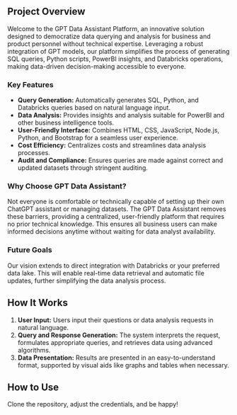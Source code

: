 ## Project Overview

Welcome to the GPT Data Assistant Platform, an innovative solution designed to democratize data querying and analysis for business and product personnel without technical expertise. Leveraging a robust integration of GPT models, our platform simplifies the process of generating SQL queries, Python scripts, PowerBI insights, and Databricks operations, making data-driven decision-making accessible to everyone.

### Key Features

- **Query Generation:** Automatically generates SQL, Python, and Databricks queries based on natural language input.
- **Data Analysis:** Provides insights and analysis suitable for PowerBI and other business intelligence tools.
- **User-Friendly Interface:** Combines HTML, CSS, JavaScript, Node.js, Python, and Bootstrap for a seamless user experience.
- **Cost Efficiency:** Centralizes costs and streamlines data analysis processes.
- **Audit and Compliance:** Ensures queries are made against correct and updated datasets through stringent auditing.

### Why Choose GPT Data Assistant?

Not everyone is comfortable or technically capable of setting up their own ChatGPT assistant or managing datasets. The GPT Data Assistant removes these barriers, providing a centralized, user-friendly platform that requires no prior technical knowledge. This ensures all business users can make informed decisions anytime without waiting for data analyst availability.

### Future Goals

Our vision extends to direct integration with Databricks or your preferred data lake. This will enable real-time data retrieval and automatic file updates, further simplifying the data analysis process.

## How It Works

1. **User Input:** Users input their questions or data analysis requests in natural language.
2. **Query and Response Generation:** The system interprets the request, formulates appropriate queries, and retrieves data using advanced algorithms.
3. **Data Presentation:** Results are presented in an easy-to-understand format, supported by visual aids like graphs and tables when necessary.

## How to Use
Clone the repository, adjust the credentials, and be happy!